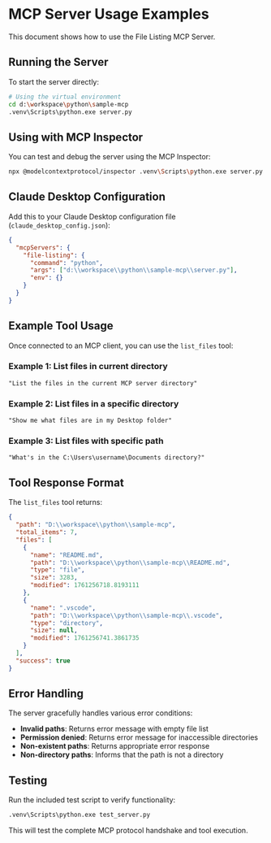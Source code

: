 # MCP Server Usage Examples

This document shows how to use the File Listing MCP Server.

## Running the Server

To start the server directly:

```bash
# Using the virtual environment
cd d:\workspace\python\sample-mcp
.venv\Scripts\python.exe server.py
```

## Using with MCP Inspector

You can test and debug the server using the MCP Inspector:

```bash
npx @modelcontextprotocol/inspector .venv\Scripts\python.exe server.py
```

## Claude Desktop Configuration

Add this to your Claude Desktop configuration file (`claude_desktop_config.json`):

```json
{
  "mcpServers": {
    "file-listing": {
      "command": "python",
      "args": ["d:\\workspace\\python\\sample-mcp\\server.py"],
      "env": {}
    }
  }
}
```

## Example Tool Usage

Once connected to an MCP client, you can use the `list_files` tool:

### Example 1: List files in current directory
```
"List the files in the current MCP server directory"
```

### Example 2: List files in a specific directory  
```
"Show me what files are in my Desktop folder"
```

### Example 3: List files with specific path
```
"What's in the C:\Users\username\Documents directory?"
```

## Tool Response Format

The `list_files` tool returns:

```json
{
  "path": "D:\\workspace\\python\\sample-mcp",
  "total_items": 7,
  "files": [
    {
      "name": "README.md",
      "path": "D:\\workspace\\python\\sample-mcp\\README.md", 
      "type": "file",
      "size": 3283,
      "modified": 1761256718.8193111
    },
    {
      "name": ".vscode",
      "path": "D:\\workspace\\python\\sample-mcp\\.vscode",
      "type": "directory", 
      "size": null,
      "modified": 1761256741.3861735
    }
  ],
  "success": true
}
```

## Error Handling

The server gracefully handles various error conditions:

- **Invalid paths**: Returns error message with empty file list
- **Permission denied**: Returns error message for inaccessible directories
- **Non-existent paths**: Returns appropriate error response
- **Non-directory paths**: Informs that the path is not a directory

## Testing

Run the included test script to verify functionality:

```bash
.venv\Scripts\python.exe test_server.py
```

This will test the complete MCP protocol handshake and tool execution.